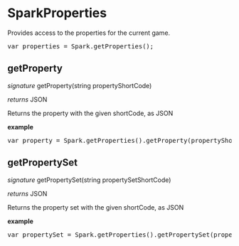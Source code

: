 # SparkProperties

Provides access to the properties for the current game.

<pre rel="highlighter" code-brush="js" contenteditable="false">var properties = Spark.getProperties();</pre>


## getProperty
_signature_ getProperty(string propertyShortCode)</p>
_returns_ JSON</p>

Returns the property with the given shortCode, as JSON

<b>example</b>

<pre rel="highlighter" code-brush="js" contenteditable="false">var property = Spark.getProperties().getProperty(propertyShortCode);</pre>

## getPropertySet
_signature_ getPropertySet(string propertySetShortCode)</p>
_returns_ JSON</p>

Returns the property set with the given shortCode, as JSON

<b>example</b>

<pre rel="highlighter" code-brush="js" contenteditable="false">var propertySet = Spark.getProperties().getPropertySet(propertySetShortCode);</pre>

